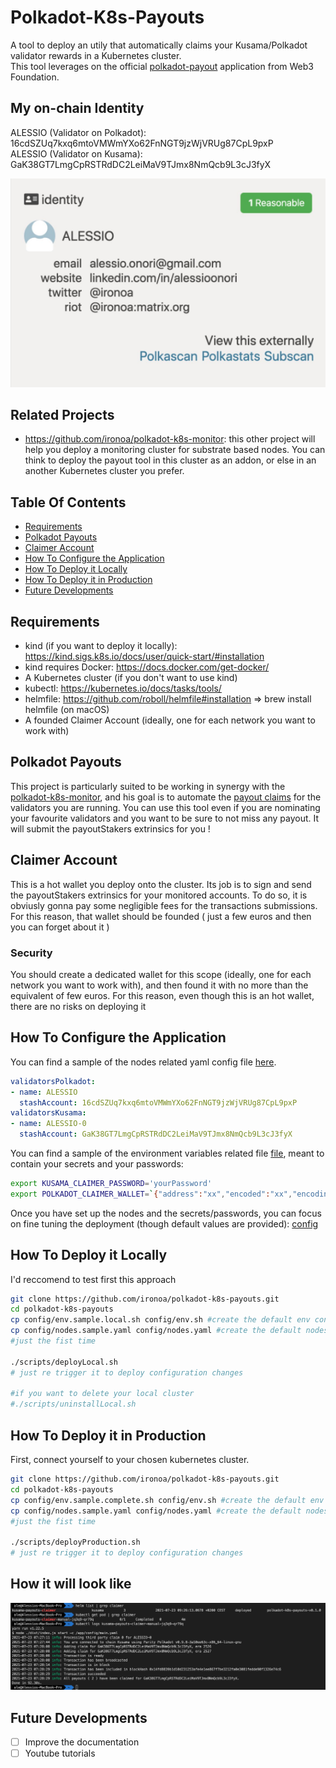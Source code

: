 # Polkadot-K8s-Payouts

A tool to deploy an utily that automatically claims your Kusama/Polkadot validator rewards in a Kubernetes cluster.  
This tool leverages on the official [polkadot-payout](https://github.com/w3f/polkadot-payouts) application from Web3 Foundation.

## My on-chain Identity

ALESSIO (Validator on Polkadot): 16cdSZUq7kxq6mtoVMWmYXo62FnNGT9jzWjVRUg87CpL9pxP  
ALESSIO (Validator on Kusama): GaK38GT7LmgCpRSTRdDC2LeiMaV9TJmx8NmQcb9L3cJ3fyX

![identity](assets/identity.png)

## Related Projects

- https://github.com/ironoa/polkadot-k8s-monitor: this other project will help you deploy a monitoring cluster for substrate based nodes. You can think to deploy the payout tool in this cluster as an addon, or else in an another Kubernetes cluster you prefer.

## Table Of Contents

* [Requirements](#requirements)
* [Polkadot Payouts](#polkadot-payouts)
* [Claimer Account](#claimer-account)
* [How To Configure the Application](#how-to-configure-the-application)
* [How To Deploy it Locally](#how-to-deploy-it-locally)
* [How To Deploy it in Production](#how-to-deploy-it-in-production)
* [Future Developments](#future-developments)

## Requirements
* kind (if you want to deploy it locally): https://kind.sigs.k8s.io/docs/user/quick-start/#installation
* kind requires Docker: https://docs.docker.com/get-docker/
* A Kubernetes cluster (if you don't want to use kind)
* kubectl: https://kubernetes.io/docs/tasks/tools/
* helmfile: https://github.com/roboll/helmfile#installation => brew install helmfile (on macOS)
* A founded Claimer Account (ideally, one for each network you want to work with)

## Polkadot Payouts
This project is particularly suited to be working in synergy with the [polkadot-k8s-monitor](https://github.com/ironoa/polkadot-k8s-monitor), and his goal is to automate the [payout claims](https://wiki.polkadot.network/docs/learn-simple-payouts) for the validators you are running. You can use this tool even if you are nominating your favourite validators and you want to be sure to not miss any payout. It will submit the payoutStakers extrinsics for you !

## Claimer Account

This is a hot wallet you deploy onto the cluster. Its job is to sign and send the payoutStakers extrinsics for your monitored accounts. To do so, it is obviusly gonna pay some negligible fees for the transactions submissions. For this reason, that wallet should be founded ( just a few euros and then you can forget about it ) 

### Security

You should create a dedicated wallet for this scope (ideally, one for each network you want to work with), and then found it with no more than the equivalent of few euros. For this reason, even though this is an hot wallet, there are no risks on deploying it

## How To Configure the Application

You can find a sample of the nodes related yaml config file [here](config/validators.sample.yaml).  

```yaml
validatorsPolkadot:
- name: ALESSIO
  stashAccount: 16cdSZUq7kxq6mtoVMWmYXo62FnNGT9jzWjVRUg87CpL9pxP
validatorsKusama: 
- name: ALESSIO-0
  stashAccount: GaK38GT7LmgCpRSTRdDC2LeiMaV9TJmx8NmQcb9L3cJ3fyX
```

You can find a sample of the environment variables related file [file](config/env.sample.sh), meant to contain your secrets and your passwords:

```sh
export KUSAMA_CLAIMER_PASSWORD='yourPassword'
export POLKADOT_CLAIMER_WALLET=`{"address":"xx","encoded":"xx","encoding":{"content":["pkcs8","sr25519"],"type":["scrypt","xsalsa20-poly1305"],"version":"3"},"meta":{"name":"xx","whenCreated":xx}}`
```

Once you have set up the nodes and the secrets/passwords, you can focus on fine tuning the deployment (though default values are provided): [config](helmfile.d/config)

## How To Deploy it Locally
I'd reccomend to test first this approach 

```bash
git clone https://github.com/ironoa/polkadot-k8s-payouts.git
cd polkadot-k8s-payouts
cp config/env.sample.local.sh config/env.sh #create the default env config file
cp config/nodes.sample.yaml config/nodes.yaml #create the default nodes config file
#just the fist time

./scripts/deployLocal.sh
# just re trigger it to deploy configuration changes

#if you want to delete your local cluster
#./scripts/uninstallLocal.sh
```

## How To Deploy it in Production
First, connect yourself to your chosen kubernetes cluster.

```bash
git clone https://github.com/ironoa/polkadot-k8s-payouts.git 
cd polkadot-k8s-payouts
cp config/env.sample.complete.sh config/env.sh #create the default env config file
cp config/nodes.sample.yaml config/nodes.yaml #create the default nodes config file
#just the fist time

./scripts/deployProduction.sh
# just re trigger it to deploy configuration changes
```

## How it will look like
![log](assets/log.png)

## Future Developments
- [ ] Improve the documentation
- [ ] Youtube tutorials 